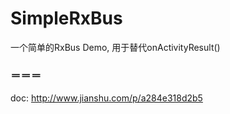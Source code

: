 # SimpleRxBus
一个简单的RxBus Demo, 用于替代onActivityResult()

### ＝＝＝

doc: http://www.jianshu.com/p/a284e318d2b5
